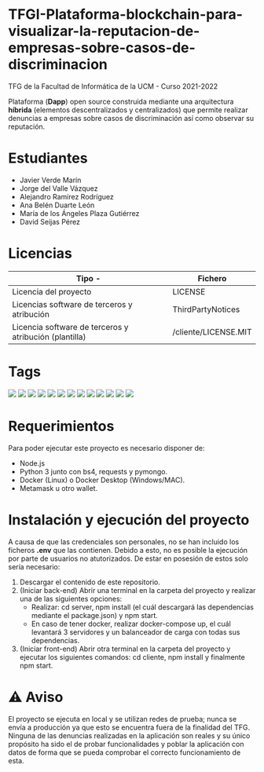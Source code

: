# TFGI-Plataforma-blockchain-para-visualizar-la-reputacion-de-empresas-sobre-casos-de-discriminacion
TFG de la Facultad de Informática de la UCM - Curso 2021-2022

Plataforma (**Dapp**) open source construida mediante una arquitectura **híbrida** (elementos descentralizados y centralizados) que permite realizar denuncias a empresas sobre casos de discriminación así como observar su reputación.

# Estudiantes
* Javier Verde Marín
* Jorge del Valle Vázquez
* Alejandro Ramírez Rodríguez
* Ana Belén Duarte León
* María de los Ángeles Plaza Gutiérrez
* David Seijas Pérez

# Licencias
|  Tipo                                                   -| Fichero               |
|----------------------------------------------------------|-----------------------|
|   Licencia del proyecto                                  | LICENSE               |
|   Licencias software de terceros y atribución            | ThirdPartyNotices     |
|   Licencia software de terceros y atribución (plantilla) | /cliente/LICENSE.MIT  |


# Tags
![](https://img.shields.io/badge/-React-61DAFB) ![](https://img.shields.io/badge/Material_UI-007FFF) ![](https://img.shields.io/badge/Semantic_UI-35BDB2)
![](https://img.shields.io/badge/Blockchain-grey) ![](https://img.shields.io/badge/-Smart_Contract-orange) ![](https://img.shields.io/badge/Ethereum-3C3C3D) ![](https://img.shields.io/badge/IPFS-65C2CB)  ![](https://img.shields.io/badge/Tokens-C2A633) ![](https://img.shields.io/badge/-Nginx-009639) ![](https://img.shields.io/badge/-Docker-2496ED) ![](https://img.shields.io/badge/-Node.js-339933) ![](https://img.shields.io/badge/MongoDB-47A248) ![](https://img.shields.io/badge/Express.js-000000)

# Requerimientos

Para poder ejecutar este proyecto es necesario disponer de:
  * Node.js
  * Python 3 junto con bs4, requests y pymongo.
  * Docker (Linux) o Docker Desktop (Windows/MAC).
  * Metamask u otro wallet.

# Instalación y ejecución del proyecto

A causa de que las credenciales son personales, no se han incluido los ficheros **.env** que  las contienen. Debido a esto, no es posible la ejecución por parte de usuarios no atutorizados. De estar en posesión de estos solo sería necesario:

  1. Descargar el contenido de este repositorio.
  2. (Iniciar back-end) Abrir una terminal  en la carpeta del proyecto y realizar una de las siguientes opciones:
     * Realizar: cd server, npm install (el cuál descargará las dependencias mediante el package.json) y npm start.
     * En caso de tener docker, realizar docker-compose up, el cuál levantará 3 servidores y un balanceador de carga con todas sus dependencias.
  3. (Iniciar front-end) Abrir otra terminal en la carpeta del proyecto y ejecutar los siguientes comandos: cd cliente, npm install  y finalmente npm start.
 
 # ⚠️ Aviso

El proyecto se ejecuta en local y se utilizan redes de prueba; nunca se envía a producción ya que esto se encuentra fuera de la finalidad del TFG. Ninguna de las denuncias realizadas en la aplicación son reales y su único propósito ha sido el de probar funcionalidades y poblar la aplicación con datos de forma que se pueda comprobar el correcto funcionamiento de esta.
